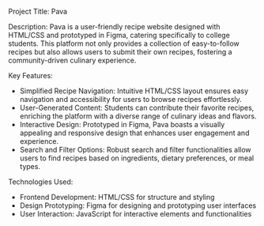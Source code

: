 Project Title: Pava

Description:
Pava is a user-friendly recipe website designed with HTML/CSS and prototyped in Figma, catering specifically to college students. This platform not only provides a collection of easy-to-follow recipes but also allows users to submit their own recipes, fostering a community-driven culinary experience.

Key Features:
- Simplified Recipe Navigation: Intuitive HTML/CSS layout ensures easy navigation and accessibility for users to browse recipes effortlessly.
- User-Generated Content: Students can contribute their favorite recipes, enriching the platform with a diverse range of culinary ideas and flavors.
- Interactive Design: Prototyped in Figma, Pava boasts a visually appealing and responsive design that enhances user engagement and experience.
- Search and Filter Options: Robust search and filter functionalities allow users to find recipes based on ingredients, dietary preferences, or meal types.

Technologies Used:
- Frontend Development: HTML/CSS for structure and styling
- Design Prototyping: Figma for designing and prototyping user interfaces
- User Interaction: JavaScript for interactive elements and functionalities

